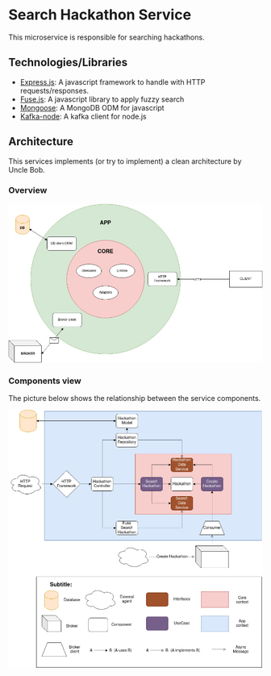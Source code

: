 # Search Hackathon Service

This microservice is responsible for searching hackathons.

## Technologies/Libraries

- [Express.js](https://expressjs.com/): A javascript framework to handle with HTTP requests/responses.
- [Fuse.js](https://fusejs.io/): A javascript library to apply fuzzy search
- [Mongoose](https://mongoosejs.com/): A MongoDB ODM for javascript
- [Kafka-node](https://github.com/SOHU-Co/kafka-node): A kafka client for node.js

## Architecture

This services implements (or try to implement) a clean architecture by Uncle Bob.

### Overview

<img src="docs/search-hackathon-overview.jpg" />

### Components view

The picture below shows the relationship between the service components.

<img src="docs/search-hackathon-components-view.jpg" />
